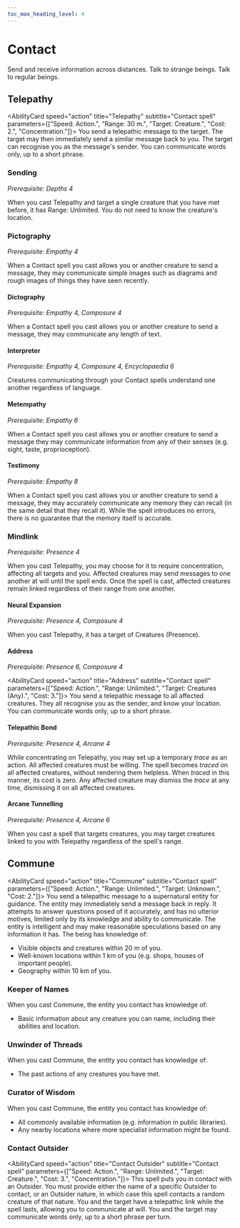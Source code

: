 ```yaml
---
toc_max_heading_level: 4
---
```


# Contact

Send and receive information across distances. Talk to strange beings. Talk to regular beings.

## Telepathy

<AbilityCard
speed="action"
title="Telepathy"
subtitle="Contact spell"
parameters={["Speed: Action.", "Range: 30 m.", "Target: Creature.", "Cost: 2.", "Concentration."]}>
You send a telepathic message to the target. The target may then immediately send a similar message back to you. The target can recognise you as the message's sender. You can communicate words only, up to a short phrase.
</AbilityCard>

### Sending

_Prerequisite: Depths 4_

<AbilityCard
speed="enhancement"
title="Sending"
subtitle="Spell enhancement">
When you cast Telepathy and target a single creature that you have met before, it has Range: Unlimited. You do not need to know the creature's location.
</AbilityCard>

### Pictography

_Prerequisite: Empathy 4_

<AbilityCard
speed="enhancement"
title="Pictography"
subtitle="Spell enhancement">
When a Contact spell you cast allows you or another creature to send a message, they may communicate simple images such as diagrams and rough images of things they have seen recently.
</AbilityCard>

#### Dictography

_Prerequisite: Empathy 4, Composure 4_

<AbilityCard
speed="enhancement"
title="Dictography"
subtitle="Spell enhancement">
When a Contact spell you cast allows you or another creature to send a message, they may communicate any length of text.
</AbilityCard>

#### Interpreter

_Prerequisite: Empathy 4, Composure 4, Encyclopaedia 6_

<AbilityCard
speed="enhancement"
title="Interpreter"
subtitle="Spell enhancement">
Creatures communicating through your Contact spells understand one another regardless of language.
</AbilityCard>

#### Metempathy

_Prerequisite: Empathy 6_

<AbilityCard
speed="enhancement"
title="Metempathy"
subtitle="Spell enhancement">
When a Contact spell you cast allows you or another creature to send a message they may communicate information from any of their senses (e.g. sight, taste, proprioception).
</AbilityCard>

#### Testimony

_Prerequisite: Empathy 8_

<AbilityCard
speed="enhancement"
title="Testimony"
subtitle="Spell enhancement">
When a Contact spell you cast allows you or another creature to send a message, they may accurately communicate any memory they can recall (in the same detail that they recall it). While the spell introduces no errors, there is no guarantee that the memory itself is accurate.
</AbilityCard>

### Mindlink

_Prerequisite: Presence 4_

<AbilityCard
speed="enhancement"
title="Mindlink"
subtitle="Spell enhancement">
When you cast Telepathy, you may choose for it to require concentration, affecting all targets and you. Affected creatures may send messages to one another at will until the spell ends. Once the spell is cast, affected creatures remain linked regardless of their range from one another.
</AbilityCard>

#### Neural Expansion

_Prerequisite: Presence 4, Composure 4_

<AbilityCard
speed="enhancement"
title="Neural Expansion"
subtitle="Spell enhancement">
When you cast Telepathy, it has a target of Creatures (Presence).
</AbilityCard>

#### Address

_Prerequisite: Presence 6, Composure 4_

<AbilityCard
speed="action"
title="Address"
subtitle="Contact spell"
parameters={["Speed: Action.", "Range: Unlimited.", "Target: Creatures (Any).", "Cost: 3."]}>
You send a telepathic message to all affected creatures. They all recognise you as the sender, and know your location. You can communicate words only, up to a short phrase.
</AbilityCard>

#### Telepathic Bond

_Prerequisite: Presence 4, Arcane 4_

<AbilityCard
speed="enhancement"
title="Telepathic Bond"
subtitle="Spell enhancement">
While concentrating on Telepathy, you may set up a temporary _trace_ as an action. All affected creatures must be willing. The spell becomes _traced_ on all affected creatures, without rendering them helpless. When _traced_ in this manner, its cost is zero. Any affected creature may dismiss the _trace_ at any time, dismissing it on all affected creatures.
</AbilityCard>

#### Arcane Tunnelling

_Prerequisite: Presence 4, Arcane 6_

<AbilityCard
speed="enhancement"
title="Arcane Tunnelling"
subtitle="Spell enhancement">
When you cast a spell that targets creatures, you may target creatures linked to you with Telepathy regardless of the spell's range.
</AbilityCard>

## Commune

<AbilityCard
speed="action"
title="Commune"
subtitle="Contact spell"
parameters={["Speed: Action.", "Range: Unlimited.", "Target: Unknown.", "Cost: 2."]}>
You send a telepathic message to a supernatural entity for guidance. The entity may immediately send a message back in reply. It attempts to answer questions posed of it accurately, and has no ulterior motives, limited only by its knowledge and ability to communicate. The entity is intelligent and may make reasonable speculations based on any information it has.
The being has knowledge of:

- Visible objects and creatures within 20 m of you.
- Well-known locations within 1 km of you (e.g. shops, houses of important people).
- Geography within 10 km of you.

</AbilityCard>

### Keeper of Names

<AbilityCard
speed="enhancement"
title="Keeper of Names"
subtitle="Spell enhancement">
When you cast Commune, the entity you contact has knowledge of:

- Basic information about any creature you can name, including their abilities and location.

</AbilityCard>

### Unwinder of Threads

<AbilityCard
speed="enhancement"
title="Unwinder of Threads"
subtitle="Spell enhancement">
When you cast Commune, the entity you contact has knowledge of:

- The past actions of any creatures you have met.

</AbilityCard>

### Curator of Wisdom

<AbilityCard
speed="enhancement"
title="Curator of Wisdom"
subtitle="Spell enhancement">
When you cast Commune, the entity you contact has knowledge of:

- All commonly available information (e.g. information in public libraries).
- Any nearby locations where more specialist information might be found.

</AbilityCard>

### Contact Outsider

<AbilityCard
speed="action"
title="Contact Outsider"
subtitle="Contact spell"
parameters={["Speed: Action.", "Range: Unlimited.", "Target: Creature.", "Cost: 3.", "Concentration."]}>
This spell puts you in contact with an Outsider. You must provide either the name of a specific Outsider to contact, or an Outsider nature, in which case this spell contacts a random creature of that nature. You and the target have a telepathic link while the spell lasts, allowing you to communicate at will. You and the target may communicate words only, up to a short phrase per turn.
</AbilityCard>

